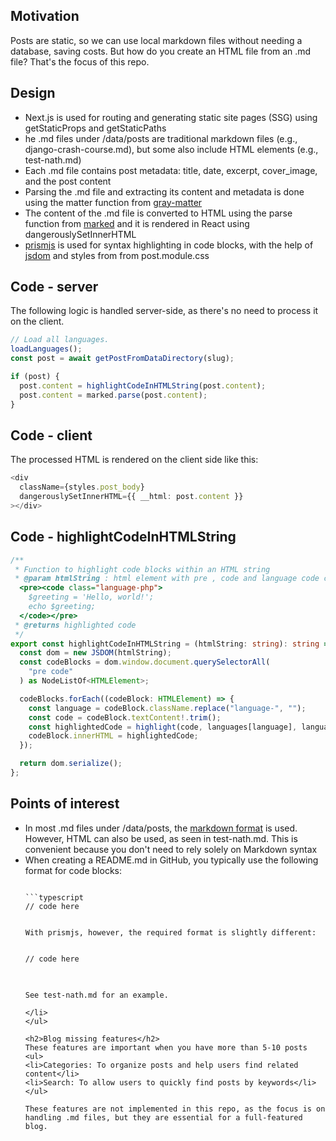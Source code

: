<h2>Motivation</h2>
Posts are static, so we can use local markdown files without needing a database, saving costs. But how do you create an HTML file from an .md file? That's the focus of this repo.

<h2>Design</h2>
<ul>
<li>Next.js is used for routing and generating static site pages (SSG) using getStaticProps and getStaticPaths</li>
<li>he .md files under /data/posts are traditional markdown files (e.g., django-crash-course.md), but some also include HTML elements (e.g., test-nath.md)</li>
<li>Each .md file contains post metadata: title, date, excerpt, cover_image, and the post content</li>
<li>Parsing the .md file and extracting its content and metadata is done using the matter function from <a href='https://www.npmjs.com/package/gray-matter'>gray-matter</a></li>
<li>The content of the .md file is converted to HTML using the parse function from <a href='https://www.npmjs.com/package/marked'>marked</a> and it is rendered in React using dangerouslySetInnerHTML</li>
<li><a href='https://www.npmjs.com/package/prismjs'>prismjs</a> is used for syntax highlighting in code blocks, with the help of <a href='https://www.npmjs.com/package/jsdom'>jsdom</a> and styles from from post.module.css</li>
</ul>

<h2>Code - server</h2>
The following logic is handled server-side, as there's no need to process it on the client.

```typescript
// Load all languages.
loadLanguages();
const post = await getPostFromDataDirectory(slug);

if (post) {
  post.content = highlightCodeInHTMLString(post.content);
  post.content = marked.parse(post.content);
}
```

<h2>Code - client</h2>
The processed HTML is rendered on the client side like this:

```typescript
<div
  className={styles.post_body}
  dangerouslySetInnerHTML={{ __html: post.content }}
></div>
```

<h2>Code - highlightCodeInHTMLString</h2>

```typescript
/**
 * Function to highlight code blocks within an HTML string
 * @param htmlString : html element with pre , code and language code class e.g.
  <pre><code class="language-php">
    $greeting = 'Hello, world!';
    echo $greeting;
  </code></pre> 
 * @returns highlighted code
 */
export const highlightCodeInHTMLString = (htmlString: string): string => {
  const dom = new JSDOM(htmlString);
  const codeBlocks = dom.window.document.querySelectorAll(
    "pre code"
  ) as NodeListOf<HTMLElement>;

  codeBlocks.forEach((codeBlock: HTMLElement) => {
    const language = codeBlock.className.replace("language-", "");
    const code = codeBlock.textContent!.trim();
    const highlightedCode = highlight(code, languages[language], language);
    codeBlock.innerHTML = highlightedCode;
  });

  return dom.serialize();
};
```

<h2>Points of interest</h2>
<ul>
<li>In most .md files under /data/posts, the <a href='https://www.markdownguide.org/basic-syntax/'>markdown format</a> is used. However, HTML can also be used, as seen in test-nath.md. This is convenient because you don't need to rely solely on Markdown syntax</li> 
<li>When creating a README.md in GitHub, you typically use the following format for code blocks:

```

```typescript
// code here
```

```

With prismjs, however, the required format is slightly different:

```
<pre>
<code class="language-typescript">
// code here
</code>
</pre>
```

See test-nath.md for an example.

</li> 
</ul>

<h2>Blog missing features</h2>
These features are important when you have more than 5-10 posts
<ul>
<li>Categories: To organize posts and help users find related content</li>
<li>Search: To allow users to quickly find posts by keywords</li>
</ul>

These features are not implemented in this repo, as the focus is on handling .md files, but they are essential for a full-featured blog.
